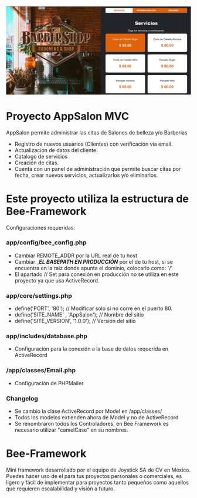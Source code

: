 ![AppSalon](https://github.com/JCervantesB/AppSalon_BeeFramework/blob/main/assets/images/preview.jpg)

# Proyecto AppSalon MVC

AppSalon permite administrar las citas de Salones de belleza y/o Barberias
- Registro de nuevos usuarios (Clientes) con verificación via email.
- Actualización de datos del cliente.
- Catalogo de servicios
- Creación de citas.
- Cuenta con un panel de administración que permite buscar citas por fecha, crear nuevos servicios, actualizarlos y/o eliminarlos.


# Este proyecto utiliza la estructura de Bee-Framework
Configuraciones requeridas:

### app/config/bee_config.php
- Cambiar REMOTE_ADDR por la URL real de tu host
- Cambiar ____EL BASEPATH EN PRODUCCIÓN___ por el de tu host, si se encuentra en la raiz donde apunta el dominio, colocarlo como: '/'
- El apartado // Set para conexión en producción no se utiliza en este proyecto ya que usa ActiveRecord.

### app/core/settings.php 
- define('PORT', '80'); // Modificar solo si no corre en el puerto 80.
- define('SITE_NAME'   , 'AppSalon');    // Nombre del sitio
- define('SITE_VERSION', '1.0.0');          // Versión del sitio

### app/includes/database.php
- Configuración para la conexión a la base de datos requerida en ActiveRecord

### /app/classes/Email.php
- Configuración de PHPMailer

### Changelog
- Se cambio la clase ActiveRecord por Model en /app/classes/
- Todos los modelos extienden ahora de Model y no de ActiveRecord
- Se renombraron todos los Controladores, en Bee Framework es necesario utilizar "camelCase" en su nombres.


# Bee-Framework
[Bee-Framework]: https://github.com/JCervantesB/bee_framework

Mini framework desarrollado por el equipo de Joystick SA de CV en México.
Puedes hacer uso de el para tus proyectos personales o comerciales, es ligero y fácil de implementar para proyectos tanto pequeños como aquellos que requieren escalabilidad y visión a futuro.
